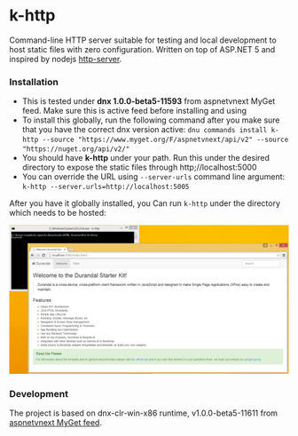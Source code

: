 # k-http

Command-line HTTP server suitable for testing and local development to host static files with zero configuration. Written on top of ASP.NET 5 and inspired by nodejs [http-server](http://www.tugberkugurlu.com/archive/quickly-hosting-static-files-in-your-development-environment-with-node-http-server).

### Installation

- This is tested under **dnx 1.0.0-beta5-11593** from aspnetvnext MyGet feed. Make sure this is active feed before installing and using
- To install this globally, run the following command after you make sure that you have the correct dnx version active: `dnu commands install k-http --source "https://www.myget.org/F/aspnetvnext/api/v2" --source "https://nuget.org/api/v2/"`
- You should have **k-http** under your path. Run this under the desired directory to expose the static files through http;//localhost:5000
- You can override the URL using `--server-urls` command line argument: `k-http --server.urls=http://localhost:5005`

After you have it globally installed, you Can run `k-http` under the directory which needs to be hosted:

![demo-image](media/demo.PNG)

### Development

The project is based on dnx-clr-win-x86 runtime, v1.0.0-beta5-11611 from [aspnetvnext MyGet feed](https://www.myget.org/gallery/aspnetvnext).